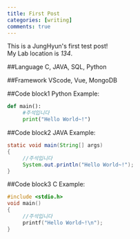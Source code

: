 ```yaml
---
title: First Post
categories: [writing]
comments: true
---
```


This is a JungHyun's first test post!<br>
My Lab location is <dfn info ="금오공과대학교 디지털관">134</dfn>.

##Language
 C, JAVA, SQL, Python

##Framework
 VScode, Vue, MongoDB

##Code block1
Python Example:

```python
def main():
     #주석입니다
     print("Hello World~!")

```

##Code block2
JAVA Example:

```java
static void main(String[] args)
{
     //주석입니다
     System.out.println("Hello World~!");
}

```


##Code block3
C Example:

```c
#include <stdio.h>
void main()
{
     //주석입니다
     printf("Hello World~!\n");
}

```
